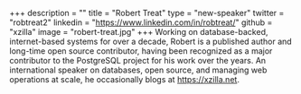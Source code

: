 +++
description = ""
title = "Robert Treat"
type = "new-speaker"
twitter = "robtreat2"
linkedin = "https://www.linkedin.com/in/robtreat/"
github = "xzilla"
image = "robert-treat.jpg"
+++
Working on database-backed, internet-based systems for over a decade, Robert is a published author and long-time open source contributor, having been recognized as a major contributor to the PostgreSQL project for his work over the years. An international speaker on databases, open source, and managing web operations at scale, he occasionally blogs at https://xzilla.net.